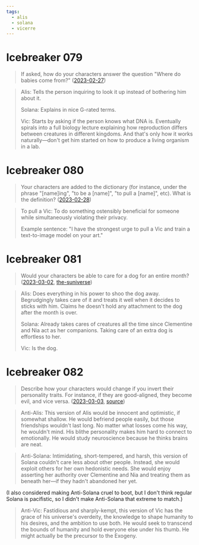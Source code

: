 ```yaml
---
tags:
  - alis
  - solana
  - vicerre
---
```


# Icebreaker 079

> If asked, how do your characters answer the question "Where do babies come from?" ([2023-02-27](https://discord.com/channels/448538687983321098/1020875112045613217/1079857404008742982))

> Alis: Tells the person inquiring to look it up instead of bothering him about it.
>
> Solana: Explains in nice G-rated terms.
>
> Vic: Starts by asking if the person knows what DNA is. Eventually spirals into a full biology lecture explaining how reproduction differs between creatures in different kingdoms. And that's only how it works naturally—don't get him started on how to produce a living organism in a lab.

# Icebreaker 080

> Your characters are added to the dictionary (for instance, under the phrase "[name]ing", "to be a [name]", "to pull a [name]", etc). What is the definition? ([2023-02-28](https://discord.com/channels/448538687983321098/1020875112045613217/1080150780587294740))

> To pull a Vic: To do something ostensibly beneficial for someone while simultaneously violating their privacy.
>
> Example sentence: "I have the strongest urge to pull a Vic and train a text-to-image model on your art."

# Icebreaker 081

> Would your characters be able to care for a dog for an entire month? ([2023-03-02](https://discord.com/channels/448538687983321098/1020875112045613217/1080920232027230250), [the-suniverse](https://www.tumblr.com/the-suniverse))

> Alis: Does everything in his power to shoo the dog away. Begrudgingly takes care of it and treats it well when it decides to sticks with him. Claims he doesn't hold any attachment to the dog after the month is over.
>
> Solana: Already takes cares of creatures all the time since Clementine and Nia act as her companions. Taking care of an extra dog is effortless to her.
>
> Vic: Is the dog.

# Icebreaker 082

> Describe how your characters would change if you invert their personality traits. For instance, if they are good-aligned, they become evil, and vice versa. ([2023-03-03](https://discord.com/channels/448538687983321098/1020875112045613217/1081290798378795079), [source](https://www.reddit.com/comments/11g1zy6/))

> Anti-Alis: This version of Alis would be innocent and optimistic, if somewhat shallow. He would befriend people easily, but those friendships wouldn't last long. No matter what losses come his way, he wouldn't mind. His blithe personality makes him hard to connect to emotionally. He would study neuroscience because he thinks brains are neat.

> Anti-Solana: Intimidating, short-tempered, and harsh, this version of Solana couldn't care less about other people. Instead, she would exploit others for her own hedonistic needs. She would enjoy asserting her authority over Clementine and Nia and treating them as beneath her—if they hadn't abandoned her yet.

(I also considered making Anti-Solana cruel to boot, but I don't think regular Solana is pacifistic, so I didn't make Anti-Solana that extreme to match.)

> Anti-Vic: Fastidious and sharply-kempt, this version of Vic has the grace of his universe's overdeity, the knowledge to shape humanity to his desires, and the ambition to use both. He would seek to transcend the bounds of humanity and hold everyone else under his thumb. He might actually be the precursor to the Exogeny.
